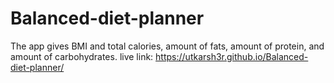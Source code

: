 # Balanced-diet-planner
The app gives BMI and total calories, amount of fats, amount of protein, and amount of carbohydrates.
live link: https://utkarsh3r.github.io/Balanced-diet-planner/
